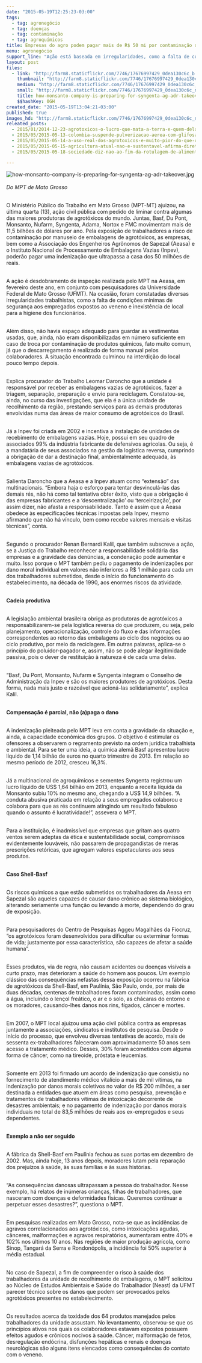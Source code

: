 ```yaml
---
date: "2015-05-19T12:25:23-03:00"
tags:
  - tag: agronegócio
  - tag: doenças
  - tag: contaminação
  - tag: agroquímicos
title: Empresas do agro podem pagar mais de R$ 50 mi por contaminação de trabalhadores
menu: agronegócio
support_line: "Ação está baseada em irregularidades, como a falta de condições mínimas de segurança e inexistência de local para a higiene dos funcionários."
layout: post
files:
  - link: "http://farm8.staticflickr.com/7746/17676997429_0dea130c6c_b.jpg"
    thumbnail: "http://farm8.staticflickr.com/7746/17676997429_0dea130c6c_t.jpg"
    medium: "http://farm8.staticflickr.com/7746/17676997429_0dea130c6c_z.jpg"
    small: "http://farm8.staticflickr.com/7746/17676997429_0dea130c6c_n.jpg"
    title: how-monsanto-company-is-preparing-for-syngenta-ag-adr-takeover.jpg
    $$hashKey: 0GH
created_date: "2015-05-19T13:04:21-03:00"
published: true
images_hd: "http://farm8.staticflickr.com/7746/17676997429_0dea130c6c_n.jpg"
releated_posts:
  - 2015/01/2014-12-23-agrotoxicos-o-lucro-que-mata-a-terra-e-quem-dela-vive.md
  - 2015/05/2015-05-13-colombia-suspende-pulverizacao-aerea-com-glifosato.md
  - 2015/05/2015-05-14-a-uso-real-dos-agrotoxicos-e-muito-pior-do-que-os-testes-realizados-avalia-toxicologista.md
  - 2015/05/2015-05-15-agricultura-atual-nao-e-sustentavel-afirma-diretor-geral-da-fao.md
  - 2015/05/2015-05-18-sociedade-diz-nao-ao-fim-da-rotulagem-de-alimentos-transgenicos.md

---
```

<p><img alt="how-monsanto-company-is-preparing-for-syngenta-ag-adr-takeover.jpg" src="http://farm8.staticflickr.com/7746/17676997429_0dea130c6c_b.jpg" /><br />
<br />
<em>Do MPT de Mato Grosso</em></p>

<p><br />
O Minist&eacute;rio P&uacute;blico do Trabalho em Mato Grosso (MPT-MT) ajuizou, na &uacute;ltima quarta (13), a&ccedil;&atilde;o civil p&uacute;blica com pedido de liminar contra algumas das maiores produtoras de agrot&oacute;xicos do mundo. Juntas, Basf, Du Pont, Monsanto, Nufarm, Syngenta, Adama, Nortox e FMC movimentam mais de 11,5 bilh&otilde;es de d&oacute;lares por ano. Pela exposi&ccedil;&atilde;o de trabalhadores a risco de contamina&ccedil;&atilde;o por manuseio de embalagens de agrot&oacute;xicos, as empresas, bem como a Associa&ccedil;&atilde;o dos Engenheiros Agr&ocirc;nomos de Sapezal (Aeasa) e o Instituto Nacional de Processamento de Embalagens Vazias (Inpev), poder&atilde;o pagar uma indeniza&ccedil;&atilde;o que ultrapassa a casa dos 50 milh&otilde;es de reais.</p>

<p><br />
A a&ccedil;&atilde;o &eacute; desdobramento de inspe&ccedil;&atilde;o realizada pelo MPT na Aeasa, em fevereiro deste ano, em conjunto com pesquisadores da Universidade Federal de Mato Grosso (UFMT). Na ocasi&atilde;o, foram constatadas diversas irregularidades trabalhistas, como a falta de condi&ccedil;&otilde;es m&iacute;nimas de seguran&ccedil;a aos empregados expostos ao veneno e inexist&ecirc;ncia de local para a higiene dos funcion&aacute;rios.</p>

<p><br />
Al&eacute;m disso, n&atilde;o havia espa&ccedil;o adequado para guardar as vestimentas usadas, que, ainda, n&atilde;o eram disponibilizadas em n&uacute;mero suficiente em caso de troca por contamina&ccedil;&atilde;o de produtos qu&iacute;micos, fato muito comum, j&aacute; que o descarregamento &eacute; realizado de forma manual pelos colaboradores. A situa&ccedil;&atilde;o encontrada culminou na interdi&ccedil;&atilde;o do local pouco tempo depois.</p>

<p><br />
Explica procurador do Trabalho Leomar Daroncho que a unidade &eacute; respons&aacute;vel por receber as embalagens vazias de agrot&oacute;xicos, fazer a triagem, separa&ccedil;&atilde;o, prepara&ccedil;&atilde;o e envio para reciclagem. Constatou-se, ainda, no curso das investiga&ccedil;&otilde;es, que ela &eacute; a &uacute;nica unidade de recolhimento da regi&atilde;o, prestando servi&ccedil;os para as demais produtoras envolvidas numa das &aacute;reas de maior consumo de agrot&oacute;xicos do Brasil.</p>

<p><br />
J&aacute; a Inpev foi criada em 2002 e incentiva a instala&ccedil;&atilde;o de unidades de recebimento de embalagens vazias. Hoje, possui em seu quadro de associados 99% da ind&uacute;stria fabricante de defensivos agr&iacute;colas. Ou seja, &eacute; a mandat&aacute;ria de seus associados na gest&atilde;o da log&iacute;stica reversa, cumprindo a obriga&ccedil;&atilde;o de dar a destina&ccedil;&atilde;o final, ambientalmente adequada, &agrave;s embalagens vazias de agrot&oacute;xicos.</p>

<p><br />
Salienta Daroncho que a Aeasa e a Inpev atuam como &ldquo;extens&atilde;o&rdquo; das multinacionais. &ldquo;Embora haja o esfor&ccedil;o para tentar desvincul&aacute;-las das demais r&eacute;s, n&atilde;o h&aacute; como tal tentativa obter &ecirc;xito, visto que a obriga&ccedil;&atilde;o &eacute; das empresas fabricantes e a &lsquo;descentraliza&ccedil;&atilde;o&rsquo; ou &lsquo;terceiriza&ccedil;&atilde;o&rsquo;, por assim dizer, n&atilde;o afasta a responsabilidade. Tanto &eacute; assim que a Aeasa obedece &agrave;s especifica&ccedil;&otilde;es t&eacute;cnicas impostas pela Inpev, mesmo afirmando que n&atilde;o h&aacute; v&iacute;nculo, bem como recebe valores mensais e visitas t&eacute;cnicas&rdquo;, conta.</p>

<p><br />
Segundo o procurador Renan Bernardi Kalil, que tamb&eacute;m subscreve a a&ccedil;&atilde;o, se a Justi&ccedil;a do Trabalho reconhecer a responsabilidade solid&aacute;ria das empresas e a gravidade das den&uacute;ncias, a condena&ccedil;&atilde;o pode aumentar e muito. Isso porque o MPT tamb&eacute;m pediu o pagamento de indeniza&ccedil;&otilde;es por dano moral individual em valores n&atilde;o inferiores a R$ 1 milh&atilde;o para cada um dos trabalhadores submetidos, desde o in&iacute;cio do funcionamento do estabelecimento, na d&eacute;cada de 1990, aos enormes riscos da atividade.</p>

<p><br />
<strong>Cadeia produtiva</strong></p>

<p><br />
A legisla&ccedil;&atilde;o ambiental brasileira obriga as produtoras de agrot&oacute;xicos a responsabilizarem-se pela log&iacute;stica reversa do que produzem, ou seja, pelo planejamento, operacionaliza&ccedil;&atilde;o, controle do fluxo e das informa&ccedil;&otilde;es correspondentes ao retorno das embalagens ao ciclo dos neg&oacute;cios ou ao ciclo produtivo, por meio da reciclagem. Em outras palavras, aplica-se o princ&iacute;pio do poluidor-pagador e, assim, n&atilde;o se pode alegar ilegitimidade passiva, pois o dever de restitui&ccedil;&atilde;o &agrave; natureza &eacute; de cada uma delas.</p>

<p><br />
&ldquo;Basf, Du Pont, Monsanto, Nufarm e Syngenta integram o Conselho de Administra&ccedil;&atilde;o da Inpev e s&atilde;o os maiores produtores de agrot&oacute;xicos. Desta forma, nada mais justo e razo&aacute;vel que acion&aacute;-las solidariamente&rdquo;, explica Kalil.</p>

<p><br />
<strong>Compensa&ccedil;&atilde;o &eacute; parcial, n&atilde;o (a)paga o dano</strong></p>

<p><br />
A indeniza&ccedil;&atilde;o pleiteada pelo MPT leva em conta a gravidade da situa&ccedil;&atilde;o e, ainda, a capacidade econ&ocirc;mica dos grupos. O objetivo &eacute; estimular os ofensores a observarem o regramento previsto na ordem jur&iacute;dica trabalhista e ambiental. Para se ter uma ideia, a qu&iacute;mica alem&atilde; Basf apresentou lucro l&iacute;quido de 1,14 bilh&atilde;o de euros no quarto trimestre de 2013. Em rela&ccedil;&atilde;o ao mesmo per&iacute;odo de 2012, cresceu 16,3%.</p>

<p><br />
J&aacute; a multinacional de agroqu&iacute;micos e sementes Syngenta registrou um lucro l&iacute;quido de US$ 1,64 bilh&atilde;o em 2013, enquanto a receita l&iacute;quida da Monsanto subiu 10% no mesmo ano, chegando a US$ 14,9 bilh&otilde;es. &ldquo;A conduta abusiva praticada em rela&ccedil;&atilde;o a seus empregados colaborou e colabora para que as r&eacute;s continuem atingindo um resultado fabuloso quando o assunto &eacute; lucratividade!&rdquo;, assevera o MPT.</p>

<p><br />
Para a institui&ccedil;&atilde;o, &eacute; inadmiss&iacute;vel que empresas que gritam aos quatro ventos serem adeptas da &eacute;tica e sustentabilidade social, compromissos evidentemente louv&aacute;veis, n&atilde;o passarem de propagandistas de meras prescri&ccedil;&otilde;es ret&oacute;ricas, que agregam valores espetaculares aos seus produtos.</p>

<p><br />
<strong>Caso Shell-Basf</strong></p>

<p><br />
Os riscos qu&iacute;micos a que est&atilde;o submetidos os trabalhadores da Aeasa em Sapezal s&atilde;o aqueles capazes de causar dano cr&ocirc;nico ao sistema biol&oacute;gico, alterando seriamente uma fun&ccedil;&atilde;o ou levando &agrave; morte, dependendo do grau de exposi&ccedil;&atilde;o.</p>

<p><br />
Para pesquisadores do Centro de Pesquisas Aggeu Magalh&atilde;es da Fiocruz, &ldquo;os agrot&oacute;xicos foram desenvolvidos para dificultar ou exterminar formas de vida; justamente por essa caracter&iacute;stica, s&atilde;o capazes de afetar a sa&uacute;de humana&rdquo;.</p>

<p><br />
Esses produtos, via de regra, n&atilde;o causam acidentes ou doen&ccedil;as vis&iacute;veis a curto prazo, mas deterioram a sa&uacute;de do homem aos poucos. Um exemplo cl&aacute;ssico das consequ&ecirc;ncias nefastas dessa exposi&ccedil;&atilde;o ocorreu na f&aacute;brica de agrot&oacute;xicos da Shell-Basf, em Paul&iacute;nia, S&atilde;o Paulo, onde, por mais de duas d&eacute;cadas, centenas de trabalhadores foram contaminadas, assim como a &aacute;gua, incluindo o len&ccedil;ol fre&aacute;tico, o ar e o solo, as ch&aacute;caras do entorno e os moradores, causando-lhes danos nos rins, f&iacute;gados, c&acirc;ncer e mortes.</p>

<p><br />
Em 2007, o MPT local ajuizou uma a&ccedil;&atilde;o civil p&uacute;blica contra as empresas juntamente a associa&ccedil;&otilde;es, sindicatos e institutos de pesquisa. Desde o in&iacute;cio do processo, que envolveu diversas tentativas de acordo, mais de sessenta ex-trabalhadores faleceram com aproximadamente 50 anos sem acesso a tratamento m&eacute;dico. Desses, 30% foram acometidos com alguma forma de c&acirc;ncer, como na tireoide, pr&oacute;stata e leucemias.</p>

<p><br />
Somente em 2013 foi firmado um acordo de indeniza&ccedil;&atilde;o que consistiu no fornecimento de atendimento m&eacute;dico vital&iacute;cio a mais de mil v&iacute;timas, na indeniza&ccedil;&atilde;o por danos morais coletivos no valor de R$ 200 milh&otilde;es, a ser destinada a entidades que atuem em &aacute;reas como pesquisa, preven&ccedil;&atilde;o e tratamentos de trabalhadores v&iacute;timas de intoxica&ccedil;&atilde;o decorrente de desastres ambientais; e no pagamento de indeniza&ccedil;&atilde;o por danos morais individuais no total de 83,5 milh&otilde;es de reais aos ex-empregados e seus dependentes.</p>

<p><br />
<strong>Exemplo a n&atilde;o ser seguido</strong></p>

<p><br />
A f&aacute;brica da Shell-Basf em Paul&iacute;nia fechou as suas portas em dezembro de 2002. Mas, ainda hoje, 13 anos depois, moradores lutam pela repara&ccedil;&atilde;o dos preju&iacute;zos &agrave; sa&uacute;de, &agrave;s suas fam&iacute;lias e &agrave;s suas hist&oacute;rias.</p>

<p><br />
&ldquo;As consequ&ecirc;ncias danosas ultrapassam a pessoa do trabalhador. Nesse exemplo, h&aacute; relatos de in&uacute;meras crian&ccedil;as, filhas de trabalhadores, que nasceram com doen&ccedil;as e deformidades f&iacute;sicas. Queremos continuar a perpetuar esses desastres?&rdquo;, questiona o MPT.</p>

<p><br />
Em pesquisas realizadas em Mato Grosso, nota-se que as incid&ecirc;ncias de agravos correlacionados aos agrot&oacute;xicos, como intoxica&ccedil;&otilde;es agudas, c&acirc;nceres, malforma&ccedil;&otilde;es e agravos respirat&oacute;rios, aumentaram entre 40% e 102% nos &uacute;ltimos 10 anos. Nas regi&otilde;es de maior produ&ccedil;&atilde;o agr&iacute;cola, como Sinop, Tangar&aacute; da Serra e Rondon&oacute;polis, a incid&ecirc;ncia foi 50% superior &agrave; m&eacute;dia estadual.</p>

<p><br />
No caso de Sapezal, a fim de compreender o risco &agrave; sa&uacute;de dos trabalhadores da unidade de recolhimento de embalagens, o MPT solicitou ao N&uacute;cleo de Estudos Ambientais e Sa&uacute;de do Trabalhador (Neast) da UFMT parecer t&eacute;cnico sobre os danos que podem ser provocados pelos agrot&oacute;xicos presentes no estabelecimento.</p>

<p><br />
Os resultados acerca da toxidade dos 64 produtos manejados pelos trabalhadores da unidade assustam. No levantamento, observou-se que os princ&iacute;pios ativos nos quais os colaboradores estavam expostos possuem efeitos agudos e cr&ocirc;nicos nocivos &agrave; sa&uacute;de. C&acirc;ncer, malforma&ccedil;&atilde;o de fetos, desregula&ccedil;&atilde;o end&oacute;crina, disfun&ccedil;&otilde;es hep&aacute;ticas e renais e doen&ccedil;as neurol&oacute;gicas s&atilde;o alguns itens elencados como consequ&ecirc;ncias do contato com o veneno.</p>
